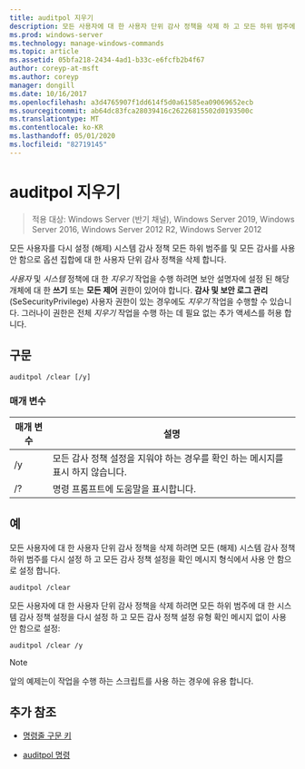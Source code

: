 ```yaml
---
title: auditpol 지우기
description: 모든 사용자에 대 한 사용자 단위 감사 정책을 삭제 하 고 모든 하위 범주에 대 한 시스템 감사 정책을 다시 설정 (해제) 하 고 모든 감사 옵션을 사용 안 함으로 설정 하는 auditpol clear 명령에 대 한 참조 항목입니다.
ms.prod: windows-server
ms.technology: manage-windows-commands
ms.topic: article
ms.assetid: 05bfa218-2434-4ad1-b33c-e6fcfb2b4f67
author: coreyp-at-msft
ms.author: coreyp
manager: dongill
ms.date: 10/16/2017
ms.openlocfilehash: a3d4765907f1dd614f5d0a61585ea09069652ecb
ms.sourcegitcommit: ab64dc83fca28039416c26226815502d0193500c
ms.translationtype: MT
ms.contentlocale: ko-KR
ms.lasthandoff: 05/01/2020
ms.locfileid: "82719145"
---
```

# <a name="auditpol-clear"></a>auditpol 지우기

> 적용 대상: Windows Server (반기 채널), Windows Server 2019, Windows Server 2016, Windows Server 2012 R2, Windows Server 2012

모든 사용자를 다시 설정 (해제) 시스템 감사 정책 모든 하위 범주를 및 모든 감사를 사용 안 함으로 옵션 집합에 대 한 사용자 단위 감사 정책을 삭제 합니다.

*사용자* 및 *시스템* 정책에 대 한 *지우기* 작업을 수행 하려면 보안 설명자에 설정 된 해당 개체에 대 한 **쓰기** 또는 **모든 제어** 권한이 있어야 합니다. **감사 및 보안 로그 관리** (SeSecurityPrivilege) 사용자 권한이 있는 경우에도 *지우기* 작업을 수행할 수 있습니다. 그러나이 권한은 전체 *지우기* 작업을 수행 하는 데 필요 없는 추가 액세스를 허용 합니다.

## <a name="syntax"></a>구문

```
auditpol /clear [/y]
```

### <a name="parameters"></a>매개 변수

| 매개 변수 | 설명 |
| ----------- | --------------- |
| /y | 모든 감사 정책 설정을 지워야 하는 경우를 확인 하는 메시지를 표시 하지 않습니다. |
| /? | 명령 프롬프트에 도움말을 표시합니다. |

## <a name="examples"></a>예

모든 사용자에 대 한 사용자 단위 감사 정책을 삭제 하려면 모든 (해제) 시스템 감사 정책 하위 범주를 다시 설정 하 고 모든 감사 정책 설정을 확인 메시지 형식에서 사용 안 함으로 설정 합니다.

```
auditpol /clear
```

모든 사용자에 대 한 사용자 단위 감사 정책을 삭제 하려면 모든 하위 범주에 대 한 시스템 감사 정책 설정을 다시 설정 하 고 모든 감사 정책 설정 유형 확인 메시지 없이 사용 안 함으로 설정:

```
auditpol /clear /y
```

> [!NOTE]
> 앞의 예제는이 작업을 수행 하는 스크립트를 사용 하는 경우에 유용 합니다.

## <a name="additional-references"></a>추가 참조

- [명령줄 구문 키](command-line-syntax-key.md)

- [auditpol 명령](auditpol.md)
